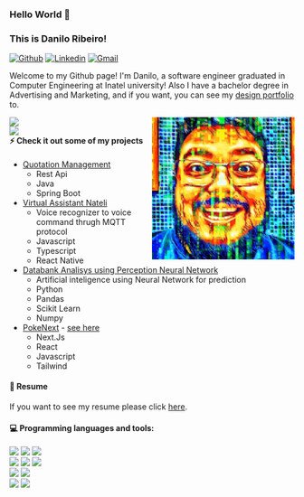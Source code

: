 ### Hello World 👋

### This is Danilo Ribeiro!

[![Github](https://img.shields.io/badge/-Github-000?style=flat&logo=Github&logoColor=white)](https://github.com/dmax101)
[![Linkedin](https://img.shields.io/badge/-LinkedIn-blue?style=flat&logo=Linkedin&logoColor=white)](https://www.linkedin.com/in/danribeiro101/)
[![Gmail](https://img.shields.io/badge/-Gmail-c14438?style=flat&logo=Gmail&logoColor=white)](mailto:danriba@gmail.com)

Welcome to my Github page! I'm Danilo, a software engineer graduated in Computer Engineering at Inatel university! Also I have a bachelor degree in Advertising and Marketing, and if you want, you can see my [design portfolio](https://www.behance.net/gallery/56328333/Portfolio) to.

<img align="right" alt="img" src="cover_image.jpg" width="50%" height="auto" />
<img width="50%" align="right" src="https://github-readme-stats.vercel.app/api?username=dmax101&theme=blue-green&show_icons=true&hide_border=true" />
<img width="50%" align="right" src="https://github-readme-stats.vercel.app/api/top-langs/?username=anuraghazra&langs_count=8&layout=compact&theme=blue-green&hide_border=true" />

#### ⚡ Check it out some of my projects

- [Quotation Management](https://github.com/dmax101/icc-idp-prova-quotation-management)
  - Rest Api
  - Java
  - Spring Boot
- [Virtual Assistant Nateli](https://github.com/dmax101/Nateli_Mqtt_Mobile)
  - Voice recognizer to voice command thrugh MQTT protocol
  - Javascript
  - Typescript
  - React Native
- [Databank Analisys using Perception Neural Network](https://github.com/dmax101/AG002)
  - Artificial inteligence using Neural Network for prediction
  - Python
  - Pandas
  - Scikit Learn
  - Numpy
- [PokeNext](https://github.com/dmax101/pokenext) - [see here](https://pokenext-x527.vercel.app)
  - Next.Js
  - React
  - Javascript
  - Tailwind

#### 📄 Resume

If you want to see my resume please click [here](https://www.notion.so/dmax/Resume-34bc7605c9d8401796e87c78f11f71b5?pvs=4).

#### :computer: Programming languages and tools:

<p>
<code><img width="10%" src="https://www.vectorlogo.zone/logos/java/java-ar21.svg"></code>
<code><img width="10%" src="https://www.vectorlogo.zone/logos/python/python-ar21.svg"></code>
<code><img width="10%" src="https://www.vectorlogo.zone/logos/typescriptlang/typescriptlang-ar21.svg"></code>
<br />
<code><img width="10%" src="https://www.vectorlogo.zone/logos/springio/springio-ar21.svg"></code>
<code><img width="10%" src="https://www.vectorlogo.zone/logos/reactjs/reactjs-ar21.svg"></code>
<code><img width="10%" src="https://www.vectorlogo.zone/logos/angular/angular-ar21.svg"></code>
<br />
<code><img width="10%" src="https://www.vectorlogo.zone/logos/mysql/mysql-ar21.svg"></code>
<code><img width="10%" src="https://www.vectorlogo.zone/logos/mongodb/mongodb-ar21.svg"></code>
<br />
<code><img width="10%" src="https://www.vectorlogo.zone/logos/git-scm/git-scm-ar21.svg"></code>
<code><img width="10%" src="https://www.vectorlogo.zone/logos/tailwindcss/tailwindcss-ar21.svg"></code>
</p>

